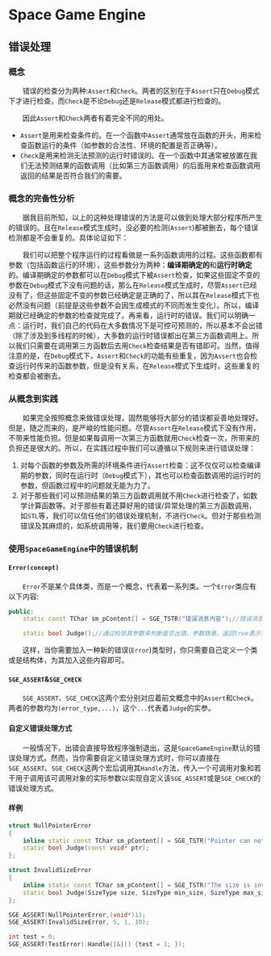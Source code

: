 ﻿# Space Game Engine
## 错误处理
### 概念
&emsp;&emsp;错误的检查分为两种:`Assert`和`Check`。两者的区别在于`Assert`只在`Debug`模式下才进行检查，而`Check`是不论`Debug`还是`Release`模式都进行检查的。  

&emsp;&emsp;因此`Assert`和`Check`两者有着完全不同的用处。
* `Assert`是用来检查条件的。在一个函数中`Assert`通常放在函数的开头，用来检查函数运行的条件（如参数的合法性、环境的配置是否正确等）。
* `Check`是用来检测无法预测的运行时错误的。在一个函数中其通常被放置在我们无法预测结果的函数调用（比如第三方函数调用）的后面用来检查函数调用返回的结果是否符合我们的需要。

### 概念的完备性分析
&emsp;&emsp;据我目前所知，以上的这种处理错误的方法是可以做到处理大部分程序所产生的错误的。且在`Release`模式生成时，没必要的检测(`Assert`)都被删去，每个错误检测都是不会重复的。具体论证如下：

&emsp;&emsp;我们可以把整个程序运行的过程看做是一系列函数调用的过程。这些函数都有参数（包括函数运行的环境），这些参数分为两种：**编译期确定的**和**运行时确定**的。编译期确定的参数都可以在`Debug`模式下被`Assert`检查，如果这些固定不变的参数在`Debug`模式下没有问题的话，那么在`Release`模式生成时，尽管`Assert`已经没有了，但这些固定不变的参数已经确定是正确的了，所以其在`Release`模式下也必然没有问题（前提是这些参数不会因生成模式的不同而发生变化）。所以，编译期就已经确定的参数的检查就完成了。再来看，运行时的错误。我们可以明确一点：运行时，我们自己的代码在大多数情况下是可控可预测的，所以基本不会出错（除了涉及到多线程的时候），大多数的运行时错误都出在第三方函数调用上。所以我们只需要在调用第三方函数后去用`Check`检查结果是否有错即可。当然，值得注意的是，在`Debug`模式下，`Assert`和`Check`的功能有些重复，因为`Assert`也会检查运行时传来的函数参数，但是没有关系，在`Release`模式下生成时，这些重复的检查都会被删去。

### 从概念到实践
&emsp;&emsp;如果完全按照概念来做错误处理，固然能够将大部分的错误都妥善地处理好。但是，随之而来的，是严峻的性能问题。尽管`Assert`在`Release`模式下没有作用，不带来性能负担。但是如果每调用一次第三方函数就用`Check`检查一次，所带来的负担还是很大的。所以，在实践过程中我们可以遵循以下规则来进行错误处理：  
1. 对每个函数的参数及所需的环境条件进行`Assert`检查：这不仅仅可以检查编译期的参数，同时在运行时（`Debug`模式下），其也可以检查函数调用的运行时的参数，但函数过程中的问题就无能为力了。
2. 对于那些我们可以预测结果的第三方函数调用就不用`Check`进行检查了，如数学计算函数等。对于那些有着还算好用的错误/异常处理的第三方函数调用，如`STL`等，我们可以信任他们的错误处理机制，不进行`Check`。但对于那些检测错误及其麻烦的，如系统调用等，我们要用`Check`进行检查。

### 使用`SpaceGameEngine`中的错误机制
#### `Error(concept)`
&emsp;&emsp;`Error`不是某个具体类，而是一个概念，代表着一系列类。一个`Error`类应有以下内容:
```c++
public:
	static const TChar sm_pContent[] = SGE_TSTR("错误消息内容");//错误消息内容

	static bool Judge();//通过检验其参数来判断是否出错，参数随意，返回true表示有错误发生，返回false表示无错误发生
```
&emsp;&emsp;这样，当你需要加入一种新的错误(`Error`)类型时，你只需要自己定义一个类或是结构体，为其加入这些内容即可。

#### `SGE_ASSERT`&`SGE_CHECK`
&emsp;&emsp;`SGE_ASSERT`、`SGE_CHECK`这两个宏分别对应着前文概念中的`Assert`和`Check`。两者的参数均为`(error_type,...)`，这个`...`代表着`Judge`的实参。

#### 自定义错误处理方式
&emsp;&emsp;一般情况下，出错会直接导致程序强制退出，这是`SpaceGameEngine`默认的错误处理方式。然而，当你需要自定义错误处理方式时，你可以直接在`SGE_ASSERT`、`SGE_CHECK`这两个宏后调用其`Handle`方法，传入一个可调用对象和若干用于调用该可调用对象的实际参数以实现自定义该`SGE_ASSERT`或是`SGE_CHECK`的错误处理方式。

#### 样例
```c++
struct NullPointerError
{
	inline static const TChar sm_pContent[] = SGE_TSTR("Pointer can not be null");
	static bool Judge(const void* ptr);
};

struct InvalidSizeError
{
	inline static const TChar sm_pContent[] = SGE_TSTR("The size is invalid");
	static bool Judge(SizeType size, SizeType min_size, SizeType max_size);
};
```
```c++
SGE_ASSERT(NullPointerError,(void*)1);
SGE_ASSERT(InvalidSizeError, 5, 1, 10);
```
```c++
int test = 0;
SGE_ASSERT(TestError).Handle([&]() {test = 1; });
```